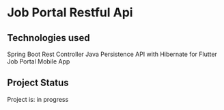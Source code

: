 # Job Portal Restful Api

## Technologies used 

  Spring Boot
  Rest Controller
  Java Persistence API with Hibernate 
  for Flutter Job Portal Mobile App
  
## Project Status

Project is: in progress
